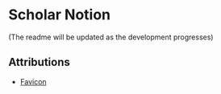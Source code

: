# Scholar Notion

(The readme will be updated as the development progresses)

## Attributions

-  [Favicon](https://www.flaticon.com/free-icon/letter-s_6229486?term=s&page=1&position=33&origin=search&related_id=6229486)
